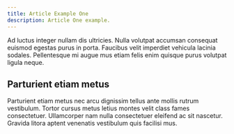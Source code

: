 ```yaml
---
title: Article Example One
description: Article One example.
---
```


Ad luctus integer nullam dis ultricies. Nulla volutpat accumsan consequat euismod egestas purus in porta. Faucibus velit imperdiet vehicula lacinia sodales. Pellentesque mi augue mus etiam felis enim quisque purus volutpat ligula neque.

## Parturient etiam metus

Parturient etiam metus nec arcu dignissim tellus ante mollis rutrum vestibulum. Tortor cursus metus letius montes velit class fames consectetuer. Ullamcorper nam nulla consectetuer eleifend ac sit nascetur. Gravida litora aptent venenatis vestibulum quis facilisi mus.
